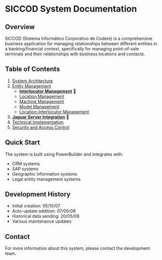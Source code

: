 # SICCOD System Documentation

## Overview
SICCOD (Sistema Informático Corporativo de Codere) is a comprehensive business application for managing relationships between different entities in a banking/financial context, specifically for managing point-of-sale terminals and their relationships with business locations and contacts.

## Table of Contents
1. [System Architecture](./docs/architecture.md)
2. [Entity Management](./docs/entity-management.md)
   - [**Interlocutor Management**](./docs/entities/interlocutor.md) 💠
   - [Location Management](./docs/entities/location.md)
   - [Machine Management](./docs/entities/machine.md)
   - [Model Management](./docs/entities/model.md)
   - [Location-Interlocutor Management](./docs/entities/location-interlocutor.md)
3. [**Jaguar Server Integration**](./docs/jaguar-integration.md) 🔷
4. [Technical Implementation](./docs/technical-implementation.md)
5. [Security and Access Control](./docs/security.md)

## Quick Start
The system is built using PowerBuilder and integrates with:
- CRM systems
- SAP systems
- Geographic information systems
- Legal entity management systems

## Development History
- Initial creation: 05/10/07
- Auto-update addition: 07/05/08
- Historical data sending: 20/05/08
- Various maintenance updates

## Contact
For more information about this system, please contact the development team. 
